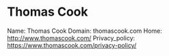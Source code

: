 
# Thomas Cook

Name: Thomas Cook
Domain: thomascook.com
Home: http://www.thomascook.com/
Privacy_policy: https://www.thomascook.com/privacy-policy/
